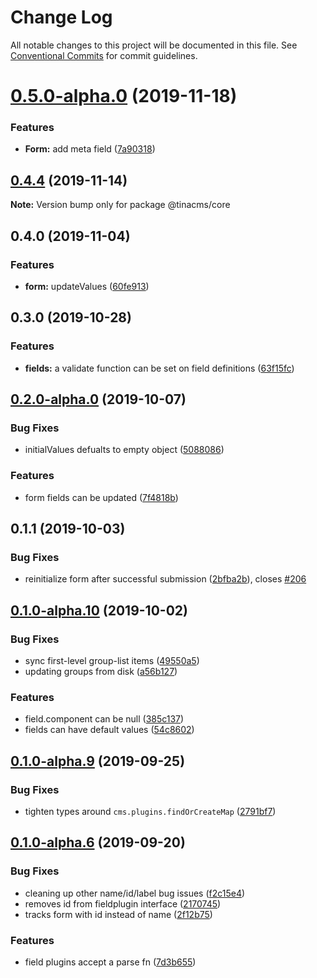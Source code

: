 # Change Log

All notable changes to this project will be documented in this file.
See [Conventional Commits](https://conventionalcommits.org) for commit guidelines.

# [0.5.0-alpha.0](https://github.com/tinacms/tinacms/compare/@tinacms/core@0.4.4...@tinacms/core@0.5.0-alpha.0) (2019-11-18)


### Features

* **Form:** add meta field ([7a90318](https://github.com/tinacms/tinacms/commit/7a90318))





## [0.4.4](https://github.com/tinacms/tinacms/compare/@tinacms/core@0.4.3...@tinacms/core@0.4.4) (2019-11-14)

**Note:** Version bump only for package @tinacms/core





## 0.4.0 (2019-11-04)

### Features

- **form:** updateValues ([60fe913](https://github.com/tinacms/tinacms/commit/60fe913))

## 0.3.0 (2019-10-28)

### Features

- **fields:** a validate function can be set on field definitions ([63f15fc](https://github.com/tinacms/tinacms/commit/63f15fc))

## [0.2.0-alpha.0](https://github.com/tinacms/tinacms/compare/@tinacms/core@0.1.1...@tinacms/core@0.2.0-alpha.0) (2019-10-07)

### Bug Fixes

- initialValues defualts to empty object ([5088086](https://github.com/tinacms/tinacms/commit/5088086))

### Features

- form fields can be updated ([7f4818b](https://github.com/tinacms/tinacms/commit/7f4818b))

## 0.1.1 (2019-10-03)

### Bug Fixes

- reinitialize form after successful submission ([2bfba2b](https://github.com/tinacms/tinacms/commit/2bfba2b)), closes [#206](https://github.com/tinacms/tinacms/issues/206)

## [0.1.0-alpha.10](https://github.com/tinacms/tinacms/compare/@tinacms/core@0.1.0-alpha.9...@tinacms/core@0.1.0-alpha.10) (2019-10-02)

### Bug Fixes

- sync first-level group-list items ([49550a5](https://github.com/tinacms/tinacms/commit/49550a5))
- updating groups from disk ([a56b127](https://github.com/tinacms/tinacms/commit/a56b127))

### Features

- field.component can be null ([385c137](https://github.com/tinacms/tinacms/commit/385c137))
- fields can have default values ([54c8602](https://github.com/tinacms/tinacms/commit/54c8602))

## [0.1.0-alpha.9](https://github.com/tinacms/tinacms/compare/@tinacms/core@0.1.0-alpha.8...@tinacms/core@0.1.0-alpha.9) (2019-09-25)

### Bug Fixes

- tighten types around `cms.plugins.findOrCreateMap` ([2791bf7](https://github.com/tinacms/tinacms/commit/2791bf7))

## [0.1.0-alpha.6](https://github.com/tinacms/tinacms/compare/@tinacms/core@0.1.0-alpha.5...@tinacms/core@0.1.0-alpha.6) (2019-09-20)

### Bug Fixes

- cleaning up other name/id/label bug issues ([f2c15e4](https://github.com/tinacms/tinacms/commit/f2c15e4))
- removes id from fieldplugin interface ([2170745](https://github.com/tinacms/tinacms/commit/2170745))
- tracks form with id instead of name ([2f12b75](https://github.com/tinacms/tinacms/commit/2f12b75))

### Features

- field plugins accept a parse fn ([7d3b655](https://github.com/tinacms/tinacms/commit/7d3b655))
